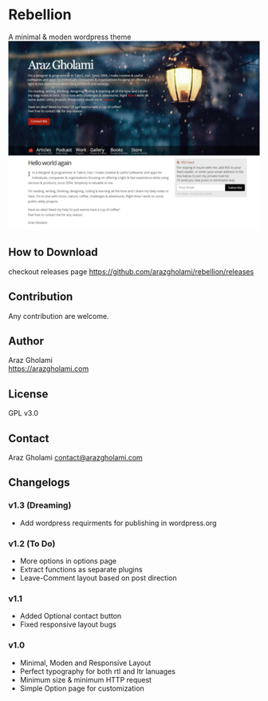 # Rebellion
A minimal &amp; moden wordpress theme
![Screenshot](screenshot.png)
## How to Download
checkout releases page https://github.com/arazgholami/rebellion/releases

## Contribution
Any contribution are welcome.

## Author
Araz Gholami  
<https://arazgholami.com>

## License
GPL v3.0

## Contact
Araz Gholami contact@arazgholami.com 

## Changelogs
### v1.3 (Dreaming)
- Add wordpress requirments for publishing in wordpress.org
### v1.2 (To Do)
- More options in options page
- Extract functions as separate plugins
- Leave-Comment layout based on post direction
### v1.1
- Added Optional contact button
- Fixed responsive layout bugs
### v1.0
- Minimal, Moden and Responsive Layout
- Perfect typography for both rtl and ltr lanuages
- Minimum size & minimum HTTP request
- Simple Option page for customization
